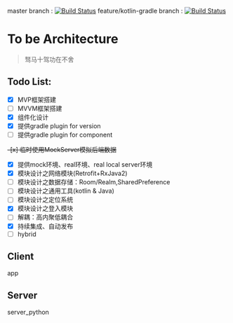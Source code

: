 master branch : [![Build Status](https://travis-ci.org/HawksJamesf/SimpleWeather.svg?branch=master)](https://travis-ci.org/HawksJamesf/SimpleWeather) feature/kotlin-gradle branch : [![Build Status](https://travis-ci.org/HawksJamesf/SimpleWeather.svg?branch=feature/kotlin-gradle)](https://travis-ci.org/HawksJamesf/SimpleWeather)
# To be Architecture
> 驽马十驾功在不舍

## Todo List:

- [x] MVP框架搭建
- [ ] MVVM框架搭建
- [x] 组件化设计
- [x] 提供gradle plugin for version
- [ ] 提供gradle plugin for component

~~-[x] 临时使用MockServer模拟后端数据~~
- [x] 提供mock环境、real环境、real local server环境
- [x] 模块设计之网络模块(Retrofit+RxJava2)
- [ ] 模块设计之数据存储：Room/Realm,SharedPreference
- [ ] 模块设计之通用工具(kotlin & Java)
- [ ] 模块设计之定位系统
- [x] 模块设计之登入模块
- [ ] 解耦：高内聚低耦合
- [x] 持续集成、自动发布
- [ ] hybrid
## Client
app

## Server
server_python

